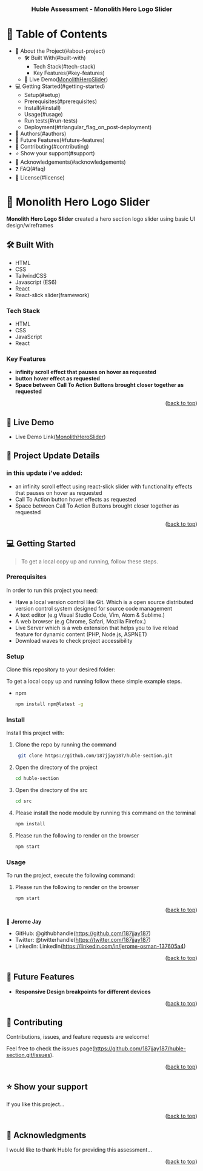 <a name="readme-top"></a>

<!--
HOW TO USE:
This is an example of how you may give instructions on setting up your project locally.

Modify this file to match your project and remove sections that don't apply.

REQUIRED SECTIONS:
- Table of Contents
- About the Project
  - Built With
  - Live Demo
- Getting Started
- Authors
- Future Features
- Contributing
- Show your support
- Acknowledgements
- License

After you're finished please remove all the comments and instructions!
-->

<div align="center">

  <h3><b> Huble Assessment - Monolith Hero Logo Slider </b></h3>

</div>

<!-- TABLE OF CONTENTS -->

# 📗 Table of Contents

- 📖 About the Project(#about-project)
  - 🛠 Built With(#built-with)
    - Tech Stack(#tech-stack)
    - Key Features(#key-features)
  - 🚀 Live Demo([MonolithHeroSlider](https://monolithheroslider.vercel.app/))
- 💻 Getting Started(#getting-started)
  - Setup(#setup)
  - Prerequisites(#prerequisites)
  - Install(#install)
  - Usage(#usage)
  - Run tests(#run-tests)
  - Deployment(#triangular_flag_on_post-deployment)
- 👥 Authors(#authors)
- 🔭 Future Features(#future-features)
- 🤝 Contributing(#contributing)
- ⭐️ Show your support(#support)
- 🙏 Acknowledgements(#acknowledgements)
- ❓ FAQ(#faq)
- 📝 License(#license)

<!-- PROJECT DESCRIPTION -->

# 📖 Monolith Hero Logo Slider <a name="about-project"></a>

**Monolith Hero Logo Slider** created a hero section logo slider using basic UI design/wireframes 

## 🛠 Built With <a name="built-with"></a>
- HTML
- CSS
- TailwindCSS
- Javascript (ES6)
- React
- React-slick slider(framework)

### Tech Stack <a name="tech-stack"></a>

- HTML
- CSS
- JavaScript
- React

<!-- Features -->

### Key Features <a name="key-features"></a>


- **infinity scroll effect that pauses on hover as requested**
- **button hover effect as requested**
- **Space between Call To Action Buttons brought closer together as requested**

<p align="right">(<a href="#readme-top">back to top</a>)</p>

<!-- LIVE DEMO -->

## 🚀 Live Demo <a name="live-demo"></a>

- Live Demo Link([MonolithHeroSlider](https://monolithheroslider.vercel.app/))

## 🚀 Project Update Details

### in this update i've added: 
- an infinity scroll effect using react-slick slider with functionality effects that pauses on hover as requested
- Call To Action button hover effects as requested
- Space between Call To Action Buttons brought closer together as requested

<p align="right">(<a href="#readme-top">back to top</a>)</p>

<!-- GETTING STARTED -->

## 💻 Getting Started <a name="getting-started"></a>

> To get a local copy up and running, follow these steps.

### Prerequisites

In order to run this project you need:

- Have a local version control like Git. Which is a open source distributed version control system designed for source code management
- A text editor (e.g Visual Studio Code, Vim, Atom & Sublime.)
- A web browser (e.g Chrome, Safari, Mozilla Firefox.)
- Live Server which is a web extension that helps you to live reload feature for dynamic content (PHP, Node.js, ASPNET)
- Download waves to check project accessibility

### Setup

Clone this repository to your desired folder:

To get a local copy up and running follow these simple example steps.

- npm
  ```sh
  npm install npm@latest -g
  ```

### Install

Install this project with:

1. Clone the repo by running the command
   ```sh
    git clone https://github.com/187jjay187/huble-section.git
   ```
2. Open the directory of the project
   ```sh
   cd huble-section
   ```
3. Open the directory of the src
   ```sh
   cd src
   ```
4. Please install the node module by running this command on the terminal
   ```sh
   npm install
   ```
5. Please run the following to render on the browser
   ```sh
   npm start
   ```

### Usage

To run the project, execute the following command:

1. Please run the following to render on the browser
   ```sh
   npm start
   ```

<p align="right">(<a href="#readme-top">back to top</a>)</p>

<!-- AUTHORS -->

👤 **Jerome Jay**

- GitHub: @githubhandle(https://github.com/187jjay187)
- Twitter: @twitterhandle(https://twitter.com/187jjay187)
- LinkedIn: LinkedIn(https://linkedin.com/in/jerome-osman-137605a4)

<p align="right">(<a href="#readme-top">back to top</a>)</p>

<!-- FUTURE FEATURES -->

## 🔭 Future Features <a name="future-features"></a>

-   **Responsive Design breakpoints for different devices**

<p align="right">(<a href="#readme-top">back to top</a>)</p>

<!-- CONTRIBUTING -->

## 🤝 Contributing <a name="contributing"></a>

Contributions, issues, and feature requests are welcome!

Feel free to check the issues page(https://github.com/187jjay187/huble-section.git/issues).

<p align="right">(<a href="#readme-top">back to top</a>)</p>

<!-- SUPPORT -->

## ⭐️ Show your support <a name="support"></a>

If you like this project...

<p align="right">(<a href="#readme-top">back to top</a>)</p>

<!-- ACKNOWLEDGEMENTS -->

## 🙏 Acknowledgments <a name="acknowledgements"></a>

I would like to thank Huble for providing this assessment...

<p align="right">(<a href="#readme-top">back to top</a>)</p>
